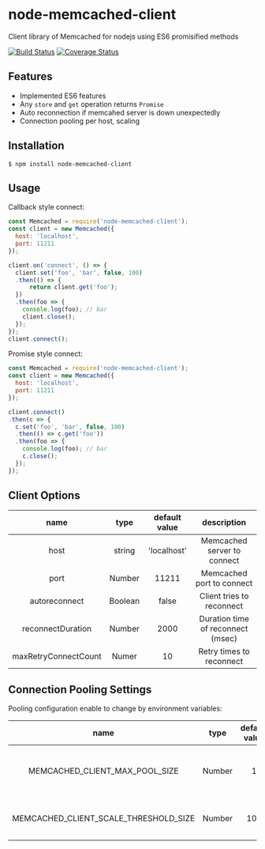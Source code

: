 # node-memcached-client

Client library of Memcached for nodejs using ES6 promisified methods

[![Build Status](https://travis-ci.org/ysugimoto/node-memcached-client.svg?branch=master)](https://travis-ci.org/ysugimoto/node-memcached-client)
[![Coverage Status](https://coveralls.io/repos/github/ysugimoto/node-memcached-client/badge.svg)](https://coveralls.io/github/ysugimoto/node-memcached-client)

## Features

- Implemented ES6 features
- Any `store` and `get` operation returns `Promise`
- Auto reconnection if memcahed server is down unexpectedly
- Connection pooling per host, scaling

## Installation

```shell
$ npm install node-memcached-client
```

## Usage

Callback style connect:

```js
const Memcached = require('node-memcached-client');
const client = new Memcached({
  host: 'localhost',
  port: 11211
});

client.on('connect', () => {
  client.set('foo', 'bar', false, 100)
  .then(() => {
      return client.get('foo');
  })
  .then(foo => {
    console.log(foo); // bar
    client.close();
  });
});
client.connect();
```

Promise style connect:

```js
const Memcached = require('node-memcached-client');
const client = new Memcached({
  host: 'localhost',
  port: 11211
});

client.connect()
.then(c => {
  c.set('foo', 'bar', false, 100)
  .then(() => c.get('foo'))
  .then(foo => {
    console.log(foo); // bar
    c.close();
  });
});
```

## Client Options

|         name         |   type  | default value |            description            |
|:--------------------:|:-------:|:-------------:|:---------------------------------:|
|         host         |  string |  'localhost'  |    Memcached server to connect    |
|         port         |  Number |     11211     |     Memcached port to connect     |
|     autoreconnect    | Boolean |     false     |     Client tries to reconnect     |
|   reconnectDuration  |  Number |      2000     | Duration time of reconnect (msec) |
| maxRetryConnectCount |  Numer  |       10      |      Retry times to reconnect     |

## Connection Pooling Settings

Pooling configuration enable to change by environment variables:

|                  name                 |  type  | default value |                   description                   |
|:-------------------------------------:|:------:|:-------------:|:-----------------------------------------------:|
|     MEMCACHED_CLIENT_MAX_POOL_SIZE    | Number |       1       | Connection pooling size per host:port signature |
| MEMCACHED_CLIENT_SCALE_THRESHOLD_SIZE | Number |      100      |     Threshold to increase client connection     |


